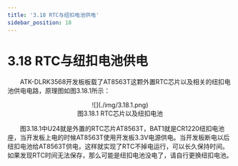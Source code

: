 ```yaml
---
title: '3.18 RTC与纽扣电池供电'
sidebar_position: 18
---
```


# 3.18 RTC与纽扣电池供电

&emsp;&emsp;ATK-DLRK3568开发板板载了AT8563T这颗外置RTC芯片以及相关的纽扣电池供电电路，原理图如图3.18.1所示：

<center>
![](./img/3.18.1.png)<br />
图3.18.1 RTC芯片以及纽扣电池
</center>

&emsp;&emsp;图3.18.1中U24就是外置的RTC芯片AT8563T，BAT1就是CR1220纽扣电池座，当开发板上电的时候AT8563T使用开发板3.3V电源供电。当开发板断电以后纽扣电池给AT8563T供电，这样就实现了RTC不掉电运行，可以长久保持时间。如果发现RTC时间无法保存，那么可能是纽扣电池没电了，请自行更换纽扣电池。


